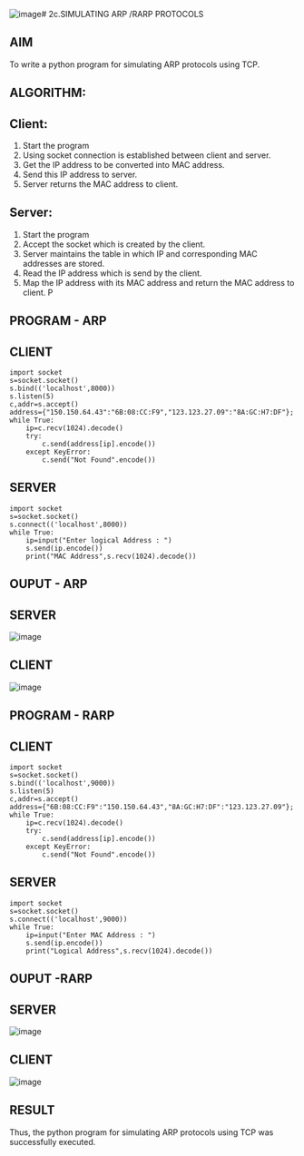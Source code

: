 ![image](https://github.com/user-attachments/assets/bba713bc-9738-4f25-ad9a-05fdbc0b95f2)# 2c.SIMULATING ARP /RARP PROTOCOLS
## AIM
To write a python program for simulating ARP protocols using TCP.
## ALGORITHM:
## Client:
1. Start the program
2. Using socket connection is established between client and server.
3. Get the IP address to be converted into MAC address.
4. Send this IP address to server.
5. Server returns the MAC address to client.
## Server:
1. Start the program
2. Accept the socket which is created by the client.
3. Server maintains the table in which IP and corresponding MAC addresses are
stored.
4. Read the IP address which is send by the client.
5. Map the IP address with its MAC address and return the MAC address to client.
P
## PROGRAM - ARP
## CLIENT
```
import socket
s=socket.socket()
s.bind(('localhost',8000))
s.listen(5)
c,addr=s.accept()
address={"150.150.64.43":"6B:08:CC:F9","123.123.27.09":"8A:GC:H7:DF"};
while True:
    ip=c.recv(1024).decode()
    try:
        c.send(address[ip].encode())
    except KeyError:
        c.send("Not Found".encode()) 
```
## SERVER
```
import socket
s=socket.socket()
s.connect(('localhost',8000))
while True:
    ip=input("Enter logical Address : ")
    s.send(ip.encode())
    print("MAC Address",s.recv(1024).decode())
```

## OUPUT - ARP
## SERVER
![image](https://github.com/user-attachments/assets/4d6fbf3c-2308-4066-80e5-12846e55da09)


## CLIENT
![image](https://github.com/user-attachments/assets/0b062a25-0632-479a-bb86-f30179d04400)



## PROGRAM - RARP
## CLIENT
```
import socket
s=socket.socket()
s.bind(('localhost',9000))
s.listen(5)
c,addr=s.accept()
address={"6B:08:CC:F9":"150.150.64.43","8A:GC:H7:DF":"123.123.27.09"};
while True:
    ip=c.recv(1024).decode()
    try:
        c.send(address[ip].encode())
    except KeyError:
        c.send("Not Found".encode())
```
## SERVER
```
import socket
s=socket.socket()
s.connect(('localhost',9000))
while True:
    ip=input("Enter MAC Address : ")
    s.send(ip.encode())
    print("Logical Address",s.recv(1024).decode())
```
## OUPUT -RARP
## SERVER
![image](https://github.com/user-attachments/assets/7aa3c3b3-af8a-4fb3-81f9-db1644e81190)

## CLIENT
![image](https://github.com/user-attachments/assets/89fc8b53-ebaa-47a8-bcd6-c35067f713d2)


## RESULT
Thus, the python program for simulating ARP protocols using TCP was successfully 
executed.
